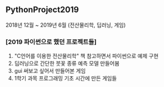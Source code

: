 ## PythonProject2019
2018년 12월 ~ 2019년 6월 (전산물리학, 딥러닝, 게임)

### [2019 파이썬으로 했던 프로젝트들]
1. "C언어를 이용한 전산물리학" 책 참고하면서 파이썬으로 예제 구현
2. 딥러닝으로 간단한 붓꽃 종류 예측 모델 만들어봄
3. gui 써보고 싶어서 만들어본 게임
4. 1학기 과목 프로그래밍 기초 시간에 만든 게임들
